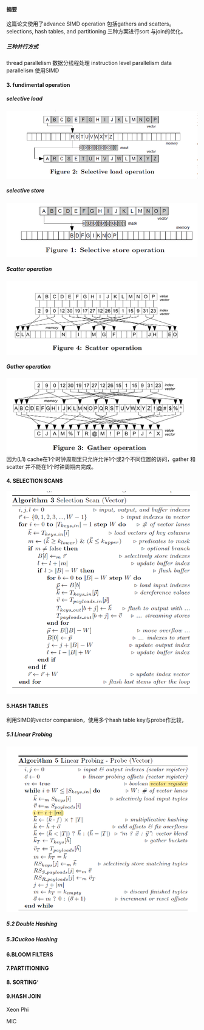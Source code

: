 #### 摘要
这篇论文使用了advance SIMD operation 包括gathers and scatters。
selections, hash tables, and partitioning 三种方案进行sort 与join的优化。

#####  三种并行方式
thread parallelism 数据分线程处理
instruction level parallelism 
data parallelism  使用SIMD

#### 3. fundimental operation
##### selective load

![load](pic\load.png)

##### selective store

![store](pic\store.png)

##### Scatter operation

![Scatter](pic\Scatter.png)

##### Gather operation

![gather](pic\gather.png)因为(L1) cache在1个时钟周期里只允许允许1个或2个不同位置的访问，gather 和 scatter 并不能在1个时钟周期内完成。

#### 4. SELECTION SCANS

![scan](pic\scan.png)

#### 5.HASH TABLES

利用SIMD的vector comparsion，使用多个hash table key与probe作比较， 

##### 5.1 Linear Probing

![5.1](pic\5.1.png)

##### 5.2 Double Hashing

##### 5.3Cuckoo Hashing

#### 6.BLOOM FILTERS

#### 7.PARTITIONING

#### 8. SORTING‘

#### 9.HASH JOIN

Xeon Phi

MIC 
